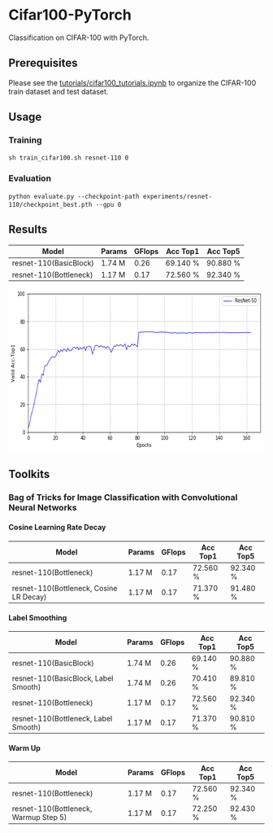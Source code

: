 # Cifar100-PyTorch
Classification on CIFAR-100 with PyTorch.

## Prerequisites
Please see the [tutorials/cifar100_tutorials.ipynb](tutorials/cifar100_tutorials.ipynb) to organize the CIFAR-100 train dataset and test dataset.

## Usage
### Training 
```shell
sh train_cifar100.sh resnet-110 0
```

### Evaluation
```shell
python evaluate.py --checkpoint-path experiments/resnet-110/checkpoint_best.pth --gpu 0
```

## Results
|                      Model                     |      Params    |     GFlops     |    Acc Top1   |    Acc Top5    |
| ---------------------------------------------- | -------------- | -------------- | ------------- | -------------- |
| resnet-110(BasicBlock)                         |      1.74 M    |      0.26      |    69.140 %   |    90.880 %    |
| resnet-110(Bottleneck)                         |      1.17 M    |      0.17      |    72.560 %   |    92.340 %    |

<div align="left">
  <img src="resources/resnet50-valid_acc_top1.png" height="321" width="615"/>
</div>

## Toolkits
### Bag of Tricks for Image Classification with Convolutional Neural Networks
#### Cosine Learning Rate Decay
|                      Model                     |      Params    |     GFlops     |    Acc Top1   |    Acc Top5    |
| ---------------------------------------------- | -------------- | -------------- | ------------- | -------------- |
| resnet-110(Bottleneck)                         |      1.17 M    |      0.17      |    72.560 %   |    92.340 %    |
| resnet-110(Bottleneck, Cosine LR Decay)        |      1.17 M    |      0.17      |    71.370 %   |    91.480 %    |

#### Label Smoothing
|                      Model                     |      Params    |     GFlops     |    Acc Top1   |    Acc Top5    |
| ---------------------------------------------- | -------------- | -------------- | ------------- | -------------- |
| resnet-110(BasicBlock)                         |      1.74 M    |      0.26      |    69.140 %   |    90.880 %    |
| resnet-110(BasicBlock, Label Smooth)           |      1.74 M    |      0.26      |    70.410 %   |    89.810 %    |
| resnet-110(Bottleneck)                         |      1.17 M    |      0.17      |    72.560 %   |    92.340 %    |
| resnet-110(Bottleneck, Label Smooth)           |      1.17 M    |      0.17      |    71.370 %   |    90.810 %    |

#### Warm Up
|                      Model                     |      Params    |     GFlops     |    Acc Top1   |    Acc Top5    |
| ---------------------------------------------- | -------------- | -------------- | ------------- | -------------- |
| resnet-110(Bottleneck)                         |      1.17 M    |      0.17      |    72.560 %   |    92.340 %    |
| resnet-110(Bottleneck, Warmup Step 5)          |      1.17 M    |      0.17      |    72.250 %   |    92.430 %    |